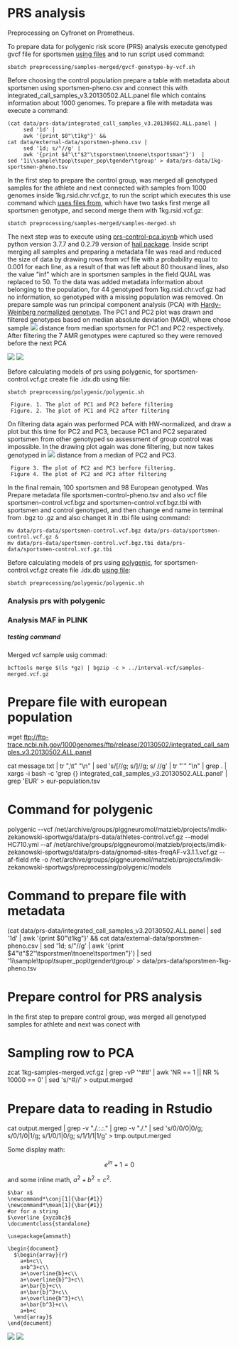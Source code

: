# PRS analysis
Preprocessing on Cyfronet on Prometheus.

To prepare data for polygenic risk score (PRS) analysis execute genotyped gvcf file for sportsmen [using files](https://github.com/ippas/imdik-zekanowski-sportwgs/tree/master/preprocessing) and to run script used command:

```
sbatch preprocessing/samples-merged/gvcf-genotype-by-vcf.sh
```

Before choosing the control population prepare a table with metadata about sportsmen using sportsmen-pheno.csv and connect this with integrated_call_samples_v3.20130502.ALL.panel file which contains information about 1000 genomes. To prepare a file with metadata was execute a command:

```
(cat data/prs-data/integrated_call_samples_v3.20130502.ALL.panel | 
     sed '1d' | 
     awk '{print $0"\t1kg"}' && 
cat data/external-data/sporstmen-pheno.csv | 
     sed '1d; s/"//g' | 
     awk '{print $4"\t"$2"\tsporstmen\tnoene\tsportsman"}')  | 
sed '1i\\sample\tpop\tsuper_pop\tgender\tgroup' > data/prs-data/1kg-sportsmen-pheno.tsv

```
In the first step to prepare the control group, was merged all genotyped samples for the athlete and next connected with samples from 1000 genomes inside 1kg.rsid.chr.vcf.gz, to run the script which executes this use command which [uses files from](https://github.com/ippas/imdik-zekanowski-sportwgs/tree/master/preprocessing), which have two tasks first merge all sportsmen genotype, and second merge them with 1kg.rsid.vcf.gz:

```
sbatch preprocessing/samples-merged/samples-merged.sh
```

The next step was to execute using [prs-control-pca.ipynb]() which used python version 3.7.7 and 0.2.79 version of [hail package](https://hail.is/). Inside script merging all samples and preparing a metadata file was read and reduced the size of data by drawing rows from vcf file with a probability equal to 0.001 for each line, as a result of that was left about 80 thousand lines, also the value "inf" which are in sportsmen samples in the field QUAL was replaced to 50. To the data was added metadata information about belonging to the population, for 44 genotyped from 1kg.rsid.chr.vcf.gz had no information, so genotyped with a missing population was removed. On prepare sample was run principal component analysis (PCA) with  [Hardy-Weinberg normalized genotype](https://hail.is/docs/0.2/methods/genetics.html#hail.methods.hwe_normalized_pca). The PC1 and PC2 plot was drawn and filtered genotypes based on median absolute deviation (MAD), where chose sample <img src="https://render.githubusercontent.com/render/math?math=\pm6MAD"> distance from median sportsmen for PC1 and PC2 respectively. After filtering the 7 AMR genotypes were captured so they were removed before the next PCA

 <img src="https://latex.codecogs.com/svg.latex?\Large&space;MAD=median(|X_{i}-\tilde{X}|)">
 <img src="https://render.githubusercontent.com/render/math?math=\tilde{X}=median(X)">

Before calculating models of prs using polygenic, for sportsmen-control.vcf.gz create file .idx.db using file:

```
sbatch preprocessing/polygenic/polygenic.sh
```

     Figure. 1. The plot of PC1 and PC2 before filtering
     Figure. 2. The plot of PC1 and PC2 after filtering

On filtering data again was performed PCA with HW-normalized, and draw a plot but this time for PC2 and PC3, because PC1 and PC2 separated sportsmen from other genotyped so assessment of group control was impossible. In the drawing plot again was done filtering, but now takes genotyped in <img src="https://render.githubusercontent.com/render/math?math=\pm5MAD"> distance from a median of PC2 and PC3.

     Figure 3. The plot of PC2 and PC3 berfore filtering.
     Figure 4. The plot of PC2 and PC3 after filtering

In the final remain, 100 sportsmen and 98 European genotyped. Was Prepare metadata file sportsmen-control-pheno.tsv and also vcf file sportsmen-control.vcf.bgz and sportsmen-control.vcf.bgz.tbi with sportsmen and control genotyped, and then change end name in terminal from .bgz to .gz and also changet it in .tbi file using command:

```
mv data/prs-data/sportsmen-control.vcf.bgz data/prs-data/sportsmen-control.vcf.gz &
mv data/prs-data/sportsmen-control.vcf.bgz.tbi data/prs-data/sportsmen-control.vcf.gz.tbi 
```

Before calculating models of prs using [polygenic](https://github.com/intelliseq/polygenic), for sportsmen-control.vcf.gz create file .idx.db [using file](https://github.com/ippas/imdik-zekanowski-sportwgs/tree/master/preprocessing/polygenic):

```
sbatch preprocessing/polygenic/polygenic.sh
```

### Analysis prs with polygenic


### Analysis MAF in PLINK


##### testing command
Merged vcf sample usig commad:
```
bcftools merge $(ls *gz) | bgzip -c > ../interval-vcf/samples-merged.vcf.gz
```


# Prepare file with european population
wget ftp://ftp-trace.ncbi.nih.gov/1000genomes/ftp/release/20130502/integrated_call_samples_v3.20130502.ALL.panel

cat message.txt | tr ",\t" "\n"  | sed 's/\[//g; s/\]//g; s/ //g' | tr "'" "\n" | grep . | xargs -i bash -c 'grep {} integrated_call_samples_v3.20130502.ALL.panel' | grep 'EUR' > eur-population.tsv

# Command for polygenic
polygenic --vcf /net/archive/groups/plggneuromol/matzieb/projects/imdik-zekanowski-sportwgs/data/prs-data/athletes-control.vcf.gz --model HC710.yml --af /net/archive/groups/plggneuromol/matzieb/projects/imdik-zekanowski-sportwgs/data/prs-data/gnomad-sites-freqAF-v3.1.1.vcf.gz --af-field nfe -o /net/archive/groups/plggneuromol/matzieb/projects/imdik-zekanowski-sportwgs/preprocessing/polygenic/models

# Command to prepare file with metadata
(cat data/prs-data/integrated_call_samples_v3.20130502.ALL.panel | sed '1d' |  awk '{print $0"\t1kg"}' && cat data/external-data/sporstmen-pheno.csv | sed '1d; s/"//g' | awk '{print $4"\t"$2"\tsporstmen\tnoene\tsportmen"}')  | sed '1i\\sample\tpop\tsuper_pop\tgender\tgroup' > data/prs-data/sporstmen-1kg-pheno.tsv



# Prepare control for PRS analysis
In the first step to prepare control group, was merged all genotyped samples for athlete and next was conect with 
# Sampling row to PCA
zcat 1kg-samples-merged.vcf.gz | grep -vP '^##' | awk 'NR == 1 || NR % 10000 == 0' | sed 's/^#//' > output.merged

# Prepare data to reading in Rstudio

cat output.merged | grep -v "\./\.\:\.\:\." | grep -v "\./\." | sed 's/0\/0/0|0/g; s/0\/1/0|1/g; s/1\/0/1|0/g; s/1\/1/1|1/g' > tmp.output.merged

Some display math:
```math
e^{i\pi} + 1 = 0
```
and some inline math, $`a^2 + b^2 = c^2`$.
```
$\bar x$   
\newcommand*\conj[1]{\bar{#1}}
\newcommand*\mean[1]{\bar{#1}}
#or for a string   
$\overline {xyzabc}$   
\documentclass{standalone}

\usepackage{amsmath}

\begin{document}
  $\begin{array}{r}
    a+b+c\\
    a+b^3+c\\
    a+\overline{b}+c\\
    a+\overline{b}^3+c\\
    a+\bar{b}+c\\
    a+\bar{b}^3+c\\
    a+\overline{b^3}+c\\
    a+\bar{b^3}+c\\
    a+b+c
  \end{array}$
\end{document}
```

<img src="https://render.githubusercontent.com/render/math?math=\tilde X">
<img src="https://render.githubusercontent.com/render/math?math=\pm ">

